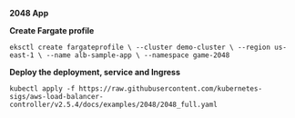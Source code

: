 **2048 App**

**Create Fargate profile**

`eksctl create fargateprofile \
    --cluster demo-cluster \
    --region us-east-1 \
    --name alb-sample-app \
    --namespace game-2048`
    
**Deploy the deployment, service and Ingress**

`kubectl apply -f https://raw.githubusercontent.com/kubernetes-sigs/aws-load-balancer-controller/v2.5.4/docs/examples/2048/2048_full.yaml`
